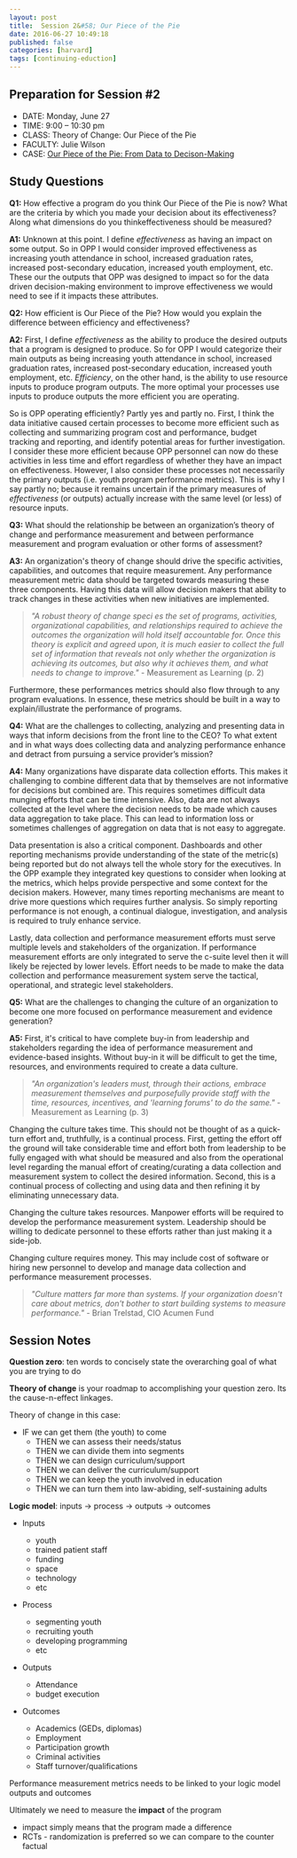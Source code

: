 ```yaml
---
layout: post
title:  Session 2&#58; Our Piece of the Pie
date: 2016-06-27 10:49:18
published: false
categories: [harvard]
tags: [continuing-eduction]
---
```


## Preparation for Session #2

- DATE: Monday, June 27
- TIME: 9:00 – 10:30 pm
- CLASS: Theory of Change: Our Piece of the Pie
- FACULTY: Julie Wilson
- CASE: [Our Piece of the Pie: From Data to Decison-Making](https://www.dropbox.com/s/u1b0lw2lkzo1w93/Case%20-%20Wilson_Our%20Piece%20of%20the%20Pie_From%20Data%20to%20Decision%20Making.pdf?dl=0)

## Study Questions

**Q1:** How effective a program do you think Our Piece of the Pie is now?  What are the criteria by which you made your decision about its effectiveness?  Along what dimensions do you thinkeffectiveness should be measured?

**A1:** Unknown at this point. I define *effectiveness* as having an impact on some output. So in OPP I would consider improved effectiveness as increasing youth attendance in school, increased graduation rates, increased post-secondary education, increased youth employment, etc. These our the outputs that OPP was designed to impact so for the data driven decision-making environment to improve effectiveness we would need to see if it impacts these attributes. 

**Q2:** How efficient is Our Piece of the Pie?  How would you explain the difference between efficiency and effectiveness?

**A2:** First, I define *effectiveness* as the ability to produce the desired outputs that a program is designed to produce. So for OPP I would categorize their main outputs as being increasing youth attendance in school, increased graduation rates, increased post-secondary education, increased youth employment, etc.  *Efficiency*, on the other hand, is the ability to use resource inputs to produce program outputs. The more optimal your processes use inputs to produce outputs the more efficient you are operating.

So is OPP operating efficiently? Partly yes and partly no.  First, I think the data initiative caused certain processes to become more efficient such as collecting and summarizing program cost and performance, budget tracking and reporting, and identify potential areas for further investigation. I consider these more efficient because OPP personnel can now do these activities in less time and effort regardless of whether they have an impact on effectiveness.  However, I also consider these processes not necessarily the primary outputs (i.e. youth program performance metrics). This is why I say partly no; because it remains uncertain if the primary measures of *effectiveness* (or outputs) actually increase with the same level (or less) of resource inputs. 

**Q3:** What should the relationship be between an organization’s theory of change and performance measurement and between performance measurement and program evaluation or other forms of assessment?

**A3:** An organization's theory of change should drive the specific activities, capabilities, and outcomes that require measurement. Any performance measurement metric data should be targeted towards measuring these three components. Having this data will allow decision makers that ability to track changes in these activities when new initiatives are implemented.

> *"A robust theory of change speci es the set of programs, activities, organizational capabilities, and relationships required to achieve the outcomes the organization will hold itself accountable for. Once this theory is explicit and agreed upon, it is much easier to collect the full set of information that reveals not only whether the organization is achieving its outcomes, but also why it achieves them, and what needs to change to improve."* - Measurement as Learning (p. 2)

Furthermore, these performances metrics should also flow through to any program evaluations. In essence, these metrics should be built in a way to explain/illustrate the performance of programs.

**Q4:** What are the challenges to collecting, analyzing and presenting data in ways that inform decisions from the front line to the CEO?  To what extent and in what ways does collecting data and analyzing performance enhance and detract from pursuing a service provider’s mission?

**A4:** Many organizations have disparate data collection efforts.  This makes it challenging to combine different data that by themselves are not informative for decisions but combined are. This requires sometimes difficult data munging efforts that can be time intensive. Also, data are not always collected at the level where the decision needs to be made which causes data aggregation to take place. This can lead to information loss or sometimes challenges of aggregation on data that is not easy to aggregate.

Data presentation is also a critical component. Dashboards and other reporting mechanisms provide understanding of the state of the metric(s) being reported but do not always tell the whole story for the executives. In the OPP example they integrated key questions to consider when looking at the metrics, which helps provide perspective and some context for the decision makers. However, many times reporting mechanisms are meant to drive more questions which requires further analysis.  So simply reporting performance is not enough, a continual dialogue, investigation, and analysis is required to truly enhance service.

Lastly, data collection and performance measurement efforts must serve multiple levels and stakeholders of the organization. If performance measurement efforts are only integrated to serve the c-suite level then it will likely be rejected by lower levels. Effort needs to be made to make the data collection and performance measurement system serve the tactical, operational, and strategic level stakeholders.

**Q5:** What are the challenges to changing the culture of an organization to become one more focused on performance measurement and evidence generation?

**A5:** First, it's critical to have complete buy-in from leadership and stakeholders regarding the idea of performance measurement and evidence-based insights. Without buy-in it will be difficult to get the time, resources, and environments required to create a data culture.  

> *"An organization's leaders must, through their actions, embrace measurement themselves and purposefully provide staff with the time, resources, incentives, and 'learning forums' to do the same."* - Measurement as Learning (p. 3)

Changing the culture takes time. This should not be thought of as a quick-turn effort and, truthfully, is a continual process. First, getting the effort off the ground will take considerable time and effort both from leadership to be fully engaged with what should be measured and also from the operational level regarding the manual effort of creating/curating a data collection and measurement system to collect the desired information. Second, this is a continual process of collecting and using data and then refining it by eliminating unnecessary data.

Changing the culture takes resources. Manpower efforts will be required to develop the performance measurement system. Leadership should be willing to dedicate personnel to these efforts rather than just making it a side-job. 

Changing culture requires money. This may include cost of software or hiring new personnel to develop and manage data collection and performance measurement processes.

>  *"Culture matters far more than systems. If your organization doesn't care about metrics, don't bother to start building systems to measure performance."* - Brian Trelstad, CIO Acumen Fund


## Session Notes

**Question zero**: ten words to concisely state the overarching goal of what you are trying to do


**Theory of change** is your roadmap to accomplishing your question zero. Its the cause-n-effect linkages.

Theory of change in this case:

- IF we can get them (the youth) to come
   - THEN we can assess their needs/status
   - THEN we can divide them into segments
   - THEN we can design curriculum/support
   - THEN we can deliver the curriculum/support
   - THEN we can keep the youth involved in education
   - THEN we can turn them into law-abiding, self-sustaining adults
   
**Logic model**: inputs &#8594; process &#8594; outputs &#8594; outcomes

- Inputs
   - youth
   - trained patient staff
   - funding
   - space
   - technology
   - etc

- Process
   - segmenting youth
   - recruiting youth
   - developing programming
   - etc
   
- Outputs
   - Attendance
   - budget execution
   
- Outcomes
   - Academics (GEDs, diplomas)
   - Employment
   - Participation growth
   - Criminal activities
   - Staff turnover/qualifications

Performance measurement metrics needs to be linked to your logic model outputs and outcomes

Ultimately we need to measure the **impact** of the program

- impact simply means that the program made a difference
- RCTs - randomization is preferred so we can compare to the counter factual





